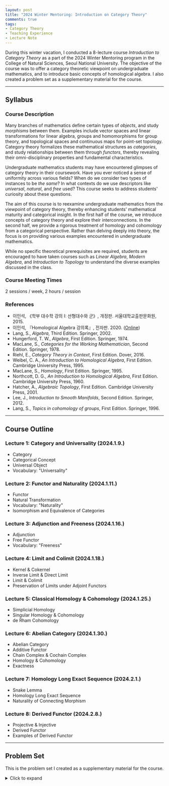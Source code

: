 ```yaml
---
layout: post
title: "2024 Winter Mentoring: Introduction on Category Theory"
comments: true
tags: 
- Category Theory
- Teaching Experience
- Lecture Note
---
```


During this winter vacation, I conducted a 8-lecture course *Introduction to Category Theory* as a part of the 2024 Winter Mentoring program in the College of Natural Sciences, Seoul National University. The objective of the course was to offer a category theoretic viewpoint on undergraduate mathematics, and to introduce basic concepts of homological algebra. I also created a problem set as a supplementary material for the course.

---

## Syllabus
### Course Description
Many branches of mathematics define certain types of *objects*, and study *morphisms* between them. Examples include vector spaces and linear transformations for linear algebra, groups and homomorphisms for group theory, and topological spaces and continuous maps for point-set topology. Category theory formalizes these mathematical structures as *categories*, and study relationships between them through *functors*, thereby revealing their omni-disciplinary properties and fundamental characteristics.

Undergraduate mathematics students may have encountered glimpses of category theory in their coursework. Have you ever noticed a sense of uniformity across various fields? When do we consider two types of instances to be *the same*? In what contexts do we use descriptors like *universal*, *natural*, and *free* used? This course seeks to address students' curiosity about these questions.

The aim of this course is to reexamine undergraduate mathematics from the viewpoint of category theory, thereby enhancing students' mathematical maturity and categorical insight. In the first half of the course, we introduce concepts of category theory and explore their interconnections. In the second half, we provide a rigorous treatment of homology and cohomology from a categorical perspective. Rather than delving deeply into theory, the focus is on providing various examples encountered in undergraduate mathematics.

While no specific theoretical prerequisites are required, students are encouraged to have taken courses such as *Linear Algebra*, *Modern Algebra*, and *Introduction to Topology* to understand the diverse examples discussed in the class.

### Course Meeting Times
2 sessions / week, 2 hours / session

### References
- 이인석, 《학부 대수학 강의 I: 선형대수와 군》, 개정판. 서울대학교출판문화원, 2015. 
- 이인석, 『Homological Algebra 강의록』, 전자판. 2020. ([Online](http://www.math.snu.ac.kr/~islee/homalg.pdf))
- Lang, S., *Algebra*, Third Edition. Springer, 2002.
- Hungerford, T. W., *Algebra*, First Edition. Springer, 1974.
- MacLane, S., *Categories for the Working Mathematician*, Second Edition. Springer, 1978.
- Riehl, E., *Category Theory in Context*, First Edition. Dover, 2016.
- Weibel, C. A., *An Introduction to Homological Algebra*, First Edition. Cambridge University Press, 1995.
- MacLane, S., *Homology*, First Edition. Springer, 1995.
- Northcott, D. G., *An Introduction to Homological Algebra*, First Edition. Cambridge University Press, 1960.
- Hatcher, A., *Algebraic Topology*, First Edition. Cambridge University Press, 2001.
- Lee, J., *Introduction to Smooth Manifolds*, Second Edition. Springer, 2012.
- Lang, S., *Topics in cohomology of groups*, First Edition. Springer, 1996.

---

## Course Outline
### Lecture 1: Category and Universality (2024.1.9.)
- Category
- Categorical Concept
- Universal Object
- Vocabulary: "Universality"

### Lecture 2: Functor and Naturality (2024.1.11.)
- Functor
- Natural Transformation
- Vocabulary: "Naturality"
- Isomorphism and Equivalence of Categories

### Lecture 3: Adjunction and Freeness (2024.1.16.)
- Adjunction
- Free Functor
- Vocabulary: "Freeness"

### Lecture 4: Limit and Colimit (2024.1.18.)
- Kernel & Cokernel
- Inverse Limit & Direct Limit
- Limit & Colimit
- Preservation of Limits under Adjoint Functors

### Lecture 5: Classical Homology & Cohomology (2024.1.25.)
- Simplicial Homology
- Singular Homology & Cohomology
- de Rham Cohomology

### Lecture 6: Abelian Category (2024.1.30.)
- Abelian Category
- Additive Functor
- Chain Complex & Cochain Complex
- Homology & Cohomology
- Exactness

### Lecture 7: Homology Long Exact Sequence (2024.2.1.)
- Snake Lemma
- Homology Long Exact Sequence
- Naturality of Connecting Morphism

### Lecture 8: Derived Functor (2024.2.8.)
- Projective & Injective
- Derived Functor
- Examples of Derived Functor

---

## Problem Set
This is the problem set I created as a supplementary material for the course.
<details>
<summary>Click to expand</summary>
<object data="/assets/2024-02-12-2024-winter-mentoring/Exercise_ver240212.pdf" width="700" height="1000" type='application/pdf'></object>
</details>